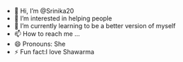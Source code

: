 - 👋 Hi, I’m @Srinika20
- 👀 I’m interested in helping people
- 🌱 I’m currently learning to be a better version of myself
- 📫 How to reach me ...
- 😄 Pronouns: She
- ⚡ Fun fact:I love Shawarma

<!---
Srinika20/Srinika20 is a ✨ special ✨ repository because its `README.md` (this file) appears on your GitHub profile.
You can click the Preview link to take a look at your changes.
--->
